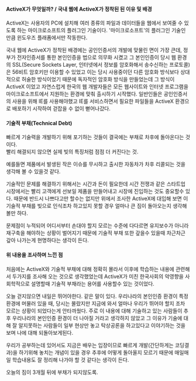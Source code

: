﻿#### ActiveX가 무엇일까?  / 국내 웹에 ActiveX가 정착된 된 이유 및 배경

ActiveX는 사용자의 PC에 설치해 여러 종류의 파일과 데이터들을 웹에서 보여줄 수 있도록 하는 마이크로소프트의 플러그인 기술이다.
'마이크로소프트'의 플러그인 기술인 만큼 윈도우즈 플래폼에서만 작동한다. 

국내 웹에 ActiveX가 정착된 배경에는 공인인증서의 개발에 맞물린 면이 가장 큰데, 정부가 전자인증서를 통한 본인인증을 법으로 의무화 시켰고 
그 본인인증이 당시 웹 환경의 SSL(Secure Sockets Layer, 인터넷에서 정보를 암호화해서 송수신하는 프로토콜)은 56비트 암호키만 이용할 수 있었고 
이는 당시 사용중이던 다른 암호화 방식보다 상대적으로 허술한 방식이었기 때문에 독자적인 암호화 방식을 만들었는데 그 방식이 
ActiveX 이었고 자연스럽게 한국의 웹 개발자들은 모든 웹사이트와 인터넷 프로그램을 마이크로소프트에서 지원하는 환경에 맞춰 출시하기 시작했다.
일반인들은 공인인증서의 사용을 위해 IE를 사용해야했고 IE를 서비스하면서 필요한 파일들을 ActiveX 환경으로 배포하기 시작하여 걷잡을 수 없이 뻗어나갔다. 


#### 기술적 부채(Technical Debt)
빠르게 기술력을 개발하기 위해 포기하는 것들이 결국에는 부채로 차후에 돌아온다는 것이다.<br/>
빨리 해결되지 않으면 실제 빚의 특징처럼 점점 더 커진다는 것.

예를들면 제품에서 발생된 작은 이슈를 무시하고 출시한 자동차가 차후 리콜되는 것을 생각해 볼 수 있을것 같다.

기술적인 문제를 해결하기 위해서는 시간과 돈이 필요한데 시간 전쟁과 같은 스타트업 시장에서는 
빨리 고객에게 선보일 제품을 만들어내고 시장에 진입하는 것도 중요할수 있다.
때문에 반드시 나쁘다고만 할수는 없지만 위에서 조사한 ActiveX에 대입해 보면 이 기술적 부채를 빚으로 인식조차 하고있지 못할 경우 얼마나 큰 짐이 돌아오는지 생각해 볼만 하다. 

문제점이 누적되어 어디서부터 손대야 할지 모르는 수준에 다다르면 유지보수가 아니라 재구축을 해야하는 상황이 벌어지기 때문에 기술적 부채 또한 갚을수 있을때 차근차근 갚아 나가는게 현명하다는 생각이 든다.



#### 위 내용을 조사하며 느낀 점

처음에는 ActiveX와 기술적 부채에 대해 정확히 몰라서 이후에 학습하는 내용에 관련해서 두가지를 조사해 오는 것으로 생각했었는데
ActiveX가 미친 한국사회의 악영향을 사회학적으로 설명할때 기술적 부채라는 용어를 사용할수 있는 것이었다.

오늘 걷지않으면 내일은 뛰어야한다. 같은 말이 있다.
우리나라의 본인인증 환경이 특정 환경에 머물러 있을 때, 당시는 몰랐지만 지금에 와서 얼마나 우리가 뛰어야 할지 조차 모르는 상황이 되었다는게 안타까웠다.
주로 이 내용에 대해 기술하고 있는 사람들이 추후 우리나라의 본인인증 환경이 더 나아질 거라고 생각하지 않았고 
그 이유가 기술에 대해 잘 알지못하는 사람들이 일부 현상만 놓고 탁상공론을 하고있다고 이야기하는 것을 보며 나에 대해 되돌아보게된다.


우리가 공부하는데 있어서도 지금은 배우는 입장이므로 빠르게 개발(간단하게는 코딩결과)을 하기위해 놓치는 개념이 있을 경우 추후에 어떻게 돌아올지 모르기 때문에 
매일매일 학습내용도 잘 정리해 나가야 할 것 같다는 생각이 든다.

오늘의 짐이 3개월 뒤에 부채가 되지않도록.
